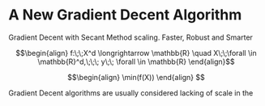 # A New Gradient Decent Algorithm
Gradient Decent with Secant Method scaling. Faster, Robust and Smarter

```math
\begin{align}
f:\;\;X^d \longrightarrow \mathbb{R}    \quad      X\;\;\forall \in \mathbb{R}^d,\;\;\; y\;\; \forall \in \mathbb{R}
\end{align}
```
```math
\begin{align}
\min(f(X))
\end{align}

```

Gradient Decent algorithms are usually considered lacking of scale in the 
